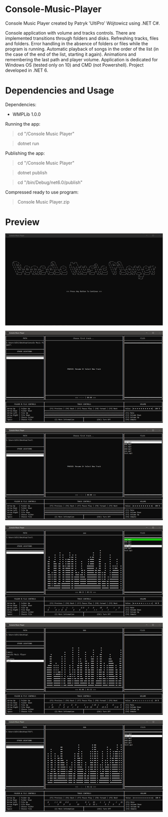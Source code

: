 # Console-Music-Player
Console Music Player created by Patryk 'UltiPro' Wójtowicz using .NET C#.

Console application with volume and tracks controls. There are implemented transitions through folders and disks. Refreshing tracks, files and folders. Error handling in the absence of folders or files while the program is running. Automatic playback of songs in the order of the list (in the case of the end of the list, starting it again). Animations and remembering the last path and player volume. Application is dedicated for Windows OS (tested only on 10) and CMD (not Powershell). Project developed in .NET 6.

# Dependencies and Usage

Dependencies:

<ul>
  <li>WMPLib 1.0.0</li>
</ul>

Running the app:

> cd "/Console Music Player"

> dotnet run

Publishing the app:

> cd "/Console Music Player"

> dotnet publish

> cd "/bin/Debug/net6.0/publish"

Compressed ready to use program:

> Console Music Player.zip

# Preview

![Welcome Screen Preview](/screenshots/WelcomeScreen.png)

![Main Screen 1 Preview](/screenshots/MainScreen1.png)

![Main Screen 2 Preview](/screenshots/MainScreen2.png)

![Main Screen 3 Preview](/screenshots/MainScreen3.png)

![Main Screen 4 Preview](/screenshots/MainScreen4.png)

![Main Screen Animation Preview](/screenshots/MainScreenAnimation.gif)
